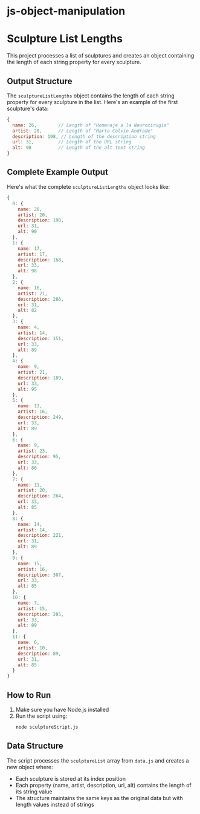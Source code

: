 # js-object-manipulation

# Sculpture List Lengths

This project processes a list of sculptures and creates an object containing the length of each string property for every sculpture.

## Output Structure

The `sculptureListLengths` object contains the length of each string property for every sculpture in the list. Here's an example of the first sculpture's data:

```javascript
{
  name: 26,        // Length of "Homenaje a la Neurocirugía"
  artist: 20,      // Length of "Marta Colvin Andrade"
  description: 198, // Length of the description string
  url: 31,         // Length of the URL string
  alt: 90          // Length of the alt text string
}
```

## Complete Example Output

Here's what the complete `sculptureListLengths` object looks like:

```javascript
{
  0: {
    name: 26,
    artist: 20,
    description: 198,
    url: 31,
    alt: 90
  },
  1: {
    name: 17,
    artist: 17,
    description: 168,
    url: 33,
    alt: 98
  },
  2: {
    name: 16,
    artist: 21,
    description: 286,
    url: 31,
    alt: 82
  },
  3: {
    name: 4,
    artist: 14,
    description: 151,
    url: 33,
    alt: 89
  },
  4: {
    name: 9,
    artist: 21,
    description: 189,
    url: 33,
    alt: 95
  },
  5: {
    name: 13,
    artist: 16,
    description: 249,
    url: 33,
    alt: 89
  },
  6: {
    name: 9,
    artist: 23,
    description: 95,
    url: 33,
    alt: 86
  },
  7: {
    name: 11,
    artist: 20,
    description: 264,
    url: 33,
    alt: 85
  },
  8: {
    name: 14,
    artist: 14,
    description: 221,
    url: 31,
    alt: 89
  },
  9: {
    name: 15,
    artist: 16,
    description: 307,
    url: 33,
    alt: 85
  },
  10: {
    name: 7,
    artist: 15,
    description: 285,
    url: 33,
    alt: 89
  },
  11: {
    name: 6,
    artist: 10,
    description: 89,
    url: 31,
    alt: 85
  }
}
```

## How to Run

1. Make sure you have Node.js installed
2. Run the script using:
   ```bash
   node sculptureScript.js
   ```

## Data Structure

The script processes the `sculptureList` array from `data.js` and creates a new object where:
- Each sculpture is stored at its index position
- Each property (name, artist, description, url, alt) contains the length of its string value
- The structure maintains the same keys as the original data but with length values instead of strings
